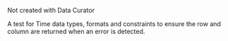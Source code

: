 Not created with Data Curator

A test for Time data types, formats and constraints to ensure the row and column are returned when an error is detected.
